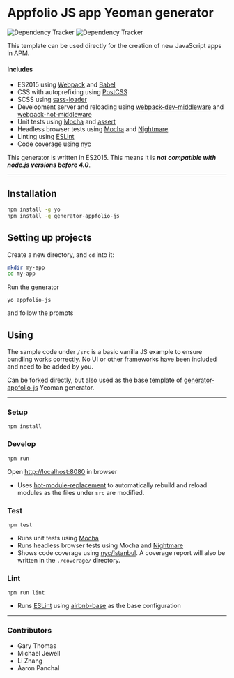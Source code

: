 # Appfolio JS app Yeoman generator

![Dependency Tracker](https://img.shields.io/david/gthomas-appfolio/generator-appfolio-js.svg "Dependency Tracker") 
![Dependency Tracker](https://img.shields.io/david/dev/gthomas-appfolio/generator-appfolio-js.svg "Dev Dependency Tracker")

This template can be used directly for the creation of new JavaScript apps in APM.

#### Includes

- ES2015 using [Webpack](https://webpack.github.io/) and [Babel](https://babeljs.io/)
- CSS with autoprefixing using [PostCSS](http://postcss.org/) 
- SCSS using [sass-loader](https://github.com/jtangelder/sass-loader) 
- Development server and reloading using [webpack-dev-middleware](https://github.com/webpack/webpack-dev-middleware) and [webpack-hot-middleware](https://github.com/glenjamin/webpack-hot-middleware)
- Unit tests using [Mocha](https://mochajs.org/) and [assert](https://nodejs.org/api/assert.html)
- Headless browser tests using [Mocha](https://mochajs.org/) and [Nightmare](http://www.nightmarejs.org/)
- Linting using [ESLint](http://eslint.org/)
- Code coverage using [nyc](https://github.com/istanbuljs/nyc)

This generator is written in ES2015. This means it is ___not compatible with node.js versions before 4.0___.

---

## Installation
```bash
npm install -g yo
npm install -g generator-appfolio-js
```

## Setting up projects

Create a new directory, and `cd` into it:

```bash
mkdir my-app
cd my-app
```

Run the generator

```
yo appfolio-js
```
and follow the prompts

## Using
The sample code under `/src` is a basic vanilla JS example to ensure bundling works correctly.
No UI or other frameworks have been included and need to be added by you.

Can be forked directly, but also used as the base template of [generator-appfolio-js](https://github.com/gthomas-appfolio/generator-appfolio-js) Yeoman generator.

----

### Setup

    npm install

### Develop

    npm run
Open [http://localhost:8080](http://localhost:8080) in browser

- Uses [hot-module-replacement](https://webpack.github.io/docs/hot-module-replacement.html) to automatically rebuild and reload modules as the files under `src` are modified.

### Test

    npm test

- Runs unit tests using [Mocha](https://mochajs.org/)
- Runs headless browser tests using Mocha and [Nightmare](http://www.nightmarejs.org/)
- Shows code coverage using [nyc/Istanbul](https://github.com/istanbuljs/nyc).
  A coverage report will also be written in the `./coverage/` directory.

### Lint

    npm run lint

- Runs [ESLint](http://eslint.org/) using [airbnb-base](https://www.npmjs.com/package/eslint-config-airbnb-base) as the base configuration

----

### Contributors
- Gary Thomas
- Michael Jewell
- Li Zhang
- Aaron Panchal